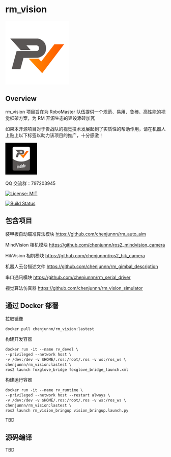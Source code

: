 # rm_vision

<img src="docs/rm_vision.svg" alt="rm_vision" width="200" height="200">

## Overview

rm_vision 项目旨在为 RoboMaster 队伍提供一个规范、易用、鲁棒、高性能的视觉框架方案，为 RM 开源生态的建设添砖加瓦

如果本开源项目对于贵战队的视觉技术发展起到了实质性的帮助作用，请在机器人上贴上以下标签以助力该项目的推广，十分感激！

[<img src="docs/rm_vision_inside.svg" alt="rm_vision_inside" width="100" height="100">](docs/rm_vision_inside.svg)

QQ 交流群：797203945

[![License: MIT](https://img.shields.io/badge/License-MIT-blue.svg)](https://opensource.org/licenses/MIT)

[![Build Status](https://github.com/chenjunnn/rm_vision/actions/workflows/ci.yml/badge.svg)](https://github.com/chenjunnn/rm_vision/actions/workflows/ci.yml)

## 包含项目

装甲板自动瞄准算法模块 https://github.com/chenjunnn/rm_auto_aim

MindVision 相机模块 https://github.com/chenjunnn/ros2_mindvision_camera

HikVision 相机模块 https://github.com/chenjunnn/ros2_hik_camera

机器人云台描述文件 https://github.com/chenjunnn/rm_gimbal_description

串口通讯模块 https://github.com/chenjunnn/rm_serial_driver

视觉算法仿真器 https://github.com/chenjunnn/rm_vision_simulator

## 通过 Docker 部署

拉取镜像

```
docker pull chenjunnn/rm_vision:lastest
```

构建开发容器

```
docker run -it --name rv_devel \
--privileged --network host \
-v /dev:/dev -v $HOME/.ros:/root/.ros -v ws:/ros_ws \
chenjunnn/rm_vision:lastest \
ros2 launch foxglove_bridge foxglove_bridge_launch.xml
```

构建运行容器

```
docker run -it --name rv_runtime \
--privileged --network host --restart always \
-v /dev:/dev -v $HOME/.ros:/root/.ros -v ws:/ros_ws \
chenjunnn/rm_vision:lastest \
ros2 launch rm_vision_bringup vision_bringup.launch.py
```

TBD

## 源码编译

TBD
